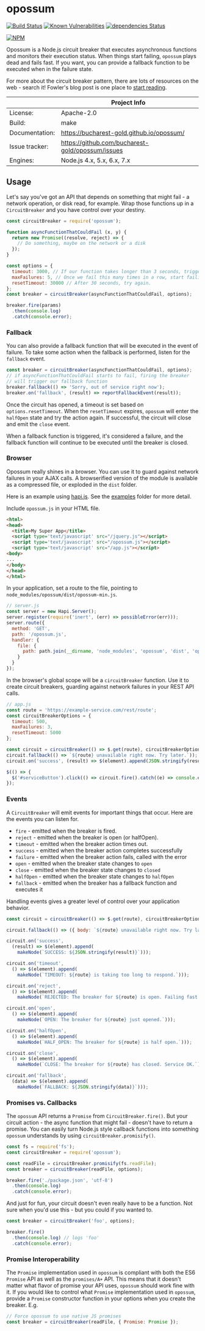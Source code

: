 # opossum
[![Build Status](https://travis-ci.org/bucharest-gold/opossum.svg?branch=master)](https://travis-ci.org/bucharest-gold/opossum)
[![Known Vulnerabilities](https://snyk.io/test/npm/opossum/badge.svg)](https://snyk.io/test/npm/opossum)
[![dependencies Status](https://david-dm.org/bucharest-gold/opossum/status.svg)](https://david-dm.org/bucharest-gold/opossum)

[![NPM](https://nodei.co/npm/opossum.png)](https://npmjs.org/package/opossum)

Opossum is a Node.js circuit breaker that executes asynchronous functions
and monitors their execution status. When things start failing, `opossum`
plays dead and fails fast. If you want, you can provide a fallback function
to be executed when in the failure state.

For more about the circuit breaker pattern, there are lots of resources
on the web - search it! Fowler's blog post is one place to
[start reading](http://martinfowler.com/bliki/CircuitBreaker.html).

|                 | Project Info  |
| --------------- | ------------- |
| License:        | Apache-2.0  |
| Build:          | make  |
| Documentation:  | https://bucharest-gold.github.io/opossum/ |
| Issue tracker:  | https://github.com/bucharest-gold/opossum/issues  |
| Engines:        | Node.js 4.x, 5.x, 6.x, 7.x

## Usage

Let's say you've got an API that depends on something that might fail -
a network operation, or disk read, for example. Wrap those functions up in a
`CircuitBreaker` and you have control over your destiny.

```javascript
const circuitBreaker = require('opossum');

function asyncFunctionThatCouldFail (x, y) {
  return new Promise((resolve, reject) => {
    // Do something, maybe on the network or a disk
  });
}

const options = {
  timeout: 3000, // If our function takes longer than 3 seconds, trigger a failure
  maxFailures: 5, // Once we fail this many times in a row, start failing fast
  resetTimeout: 30000 // After 30 seconds, try again.
};
const breaker = circuitBreaker(asyncFunctionThatCouldFail, options);

breaker.fire(params)
  .then(console.log)
  .catch(console.error);
```
### Fallback

You can also provide a fallback function that will be executed in the
event of failure. To take some action when the fallback is performed,
listen for the `fallback` event.

```javascript
const breaker = circuitBreaker(asyncFunctionThatCouldFail, options);
// if asyncFunctionThatCouldFail starts to fail, firing the breaker
// will trigger our fallback function
breaker.fallback(() => 'Sorry, out of service right now');
breaker.on('fallback', (result) => reportFallbackEvent(result));
```

Once the circuit has opened, a timeout is set based on `options.resetTimeout`.
When the `resetTimeout` expires, `opossum` will enter the `halfOpen` state and
try the action again. If successful, the circuit will close and emit the `close`
event.

When a fallback function is triggered, it's considered a failure, and the
fallback function will continue to be executed until the breaker is closed.

### Browser

Opossum really shines in a browser. You can use it to guard against network
failures in your AJAX calls. A browserified version of the module is available
as a compressed file, or exploded in the `dist` folder.

Here is an example using [hapi.js](hapijs.com). See the
[examples](https://github.com/bucharest-gold/opossum/tree/master/examples/)
folder for more detail.

Include `opossum.js` in your HTML file.

```html
<html>
<head>
  <title>My Super App</title>
  <script type='text/javascript' src="/jquery.js"></script>
  <script type='text/javascript' src="/opossum.js"></script>
  <script type='text/javascript' src="/app.js"></script>
<body>
...
</body>
</head>
</html>
```

In your application, set a route to the file, pointing to
`node_modules/opossum/dist/opossum-min.js`.

```js
// server.js
const server = new Hapi.Server();
server.register(require('inert', (err) => possibleError(err)));
server.route({
  method: 'GET',
  path: '/opossum.js',
  handler: {
    file: {
      path: path.join(__dirname, 'node_modules', 'opossum', 'dist', 'opossum-min.js'),
    }
  }
});
```
In the browser's global scope will be a `circuitBreaker` function. Use it
to create circuit breakers, guarding against network failures in your REST
API calls.

```js
// app.js
const route = 'https://example-service.com/rest/route';
const circuitBreakerOptions = {
  timeout: 500,
  maxFailures: 3,
  resetTimeout: 5000
};

const circuit = circuitBreaker(() => $.get(route), circuitBreakerOptions);
circuit.fallback(() => `${route} unavailable right now. Try later.`));
circuit.on('success', (result) => $(element).append(JSON.stringify(result)}));

$(() => {
  $('#serviceButton').click(() => circuit.fire().catch((e) => console.error(e)));
});

```

### Events

A `CircuitBreaker` will emit events for important things that occur.
Here are the events you can listen for.

* `fire` - emitted when the breaker is fired.
* `reject` - emitted when the breaker is open (or halfOpen).
* `timeout` - emitted when the breaker action times out.
* `success` - emitted when the breaker action completes successfully
* `failure` - emitted when the breaker action fails, called with the error
* `open` - emitted when the breaker state changes to `open`
* `close` - emitted when the breaker state changes to `closed`
* `halfOpen` - emitted when the breaker state changes to `halfOpen`
* `fallback` - emitted when the breaker has a fallback function and executes it

Handling events gives a greater level of control over your application behavior.

```js
const circuit = circuitBreaker(() => $.get(route), circuitBreakerOptions);

circuit.fallback(() => ({ body: `${route} unavailable right now. Try later.` }));

circuit.on('success',
  (result) => $(element).append(
    makeNode(`SUCCESS: ${JSON.stringify(result)}`)));

circuit.on('timeout',
  () => $(element).append(
    makeNode(`TIMEOUT: ${route} is taking too long to respond.`)));

circuit.on('reject',
  () => $(element).append(
    makeNode(`REJECTED: The breaker for ${route} is open. Failing fast.`)));

circuit.on('open',
  () => $(element).append(
    makeNode(`OPEN: The breaker for ${route} just opened.`)));

circuit.on('halfOpen',
  () => $(element).append(
    makeNode(`HALF_OPEN: The breaker for ${route} is half open.`)));

circuit.on('close',
  () => $(element).append(
    makeNode(`CLOSE: The breaker for ${route} has closed. Service OK.`)));

circuit.on('fallback',
  (data) => $(element).append(
    makeNode(`FALLBACK: ${JSON.stringify(data)}`)));
```


### Promises vs. Callbacks
The `opossum` API returns a `Promise` from `CircuitBreaker.fire()`.
But your circuit action - the async function that might fail -
doesn't have to return a promise. You can easily turn Node.js style
callback functions into something `opossum` understands by using
`circuitBreaker.promisify()`.

```javascript
const fs = require('fs');
const circuitBreaker = require('opossum');

const readFile = circuitBreaker.promisify(fs.readFile);
const breaker = circuitBreaker(readFile, options);

breaker.fire('./package.json', 'utf-8')
  .then(console.log)
  .catch(console.error);
```

And just for fun, your circuit doesn't even really have to be a function.
Not sure when you'd use this - but you could if you wanted to.

```javascript
const breaker = circuitBreaker('foo', options);

breaker.fire()
  .then(console.log) // logs 'foo'
  .catch(console.error);
```

### Promise Interoperability

The `Promise` implementation used in `opossum` is compliant with both the
ES6 `Promise` API as well as the `promises/A+` API. This means that it doesn't
matter what flavor of promise your API uses, `opossum` should work fine with
it. If you would like to control what `Promise` implementation used in
`opossum`, provide a `Promise` constructor function in your options when
you create the breaker. E.g.

```javascript
// Force opossum to use native JS promises
const breaker = circuitBreaker(readFile, { Promise: Promise });
```

